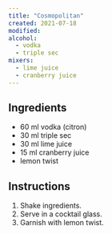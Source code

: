 ```yaml
---
title: "Cosmopolitan"
created: 2021-07-18
modified:
alcohol:
  - vodka
  - triple sec
mixers:
  - lime juice
  - cranberry juice
---
```


## Ingredients

- 60 ml vodka (citron)
- 30 ml triple sec
- 30 ml lime juice
- 15 ml cranberry juice
- lemon twist

## Instructions

1. Shake ingredients.
2. Serve in a cocktail glass.
3. Garnish with lemon twist.

